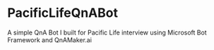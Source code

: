 # PacificLifeQnABot
A simple QnA Bot I built for Pacific Life interview using Microsoft Bot Framework and QnAMaker.ai
